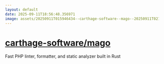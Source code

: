 ```yaml
---
layout: default
date: 2025-09-11T18:56:48.356971
image: assets/20250911T015946434--carthage-software--mago--20250911T021632168--cropped.png
---
```


# [carthage-software/mago](https://github.com/carthage-software/mago)

Fast PHP linter, formatter, and static analyzer built in Rust
